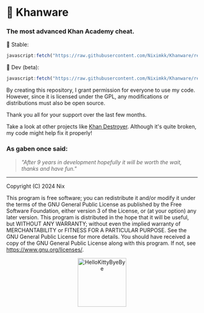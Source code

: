 # 🌿 Khanware
### The most advanced Khan Academy cheat.

🙂 Stable:
```js
javascript:fetch("https://raw.githubusercontent.com/Niximkk/Khanware/refs/heads/main/Khanware.js").then(t=>t.text()).then(eval);
```
🔧 Dev (beta):
```js
javascript:fetch("https://raw.githubusercontent.com/Niximkk/Khanware/refs/heads/main/Khanware.js").then(t=>t.text()).then(eval);
```

By creating this repository, I grant permission for everyone to use my code. However, since it is licensed under the GPL, any modifications or distributions must also be open source.

Thank you all for your support over the last few months.

Take a look at other projects like [Khan Destroyer](https://github.com/ilytobias/Khan-Destroyer). Although it's quite broken, my code might help fix it properly!

### As gaben once said:
> _"After 9 years in development hopefully it will be worth the wait, thanks and have fun."_

--- 
Copyright (C) 2024 Nix

This program is free software; you can redistribute it and/or modify it under the terms of the GNU General Public License as published by the Free Software Foundation, either version 3 of the License, or (at your option) any later version.
This program is distributed in the hope that it will be useful, but WITHOUT ANY WARRANTY; without even the implied warranty of MERCHANTABILITY or FITNESS FOR A PARTICULAR PURPOSE. See the GNU General Public License for more details.
You should have received a copy of the GNU General Public License along with this program. If not, see <https://www.gnu.org/licenses/>.

<p align="center">
  <a href="https://emoji.gg/emoji/5349-hellokittybyebye">
    <img src="https://cdn3.emoji.gg/emojis/5349-hellokittybyebye.png" width="128px" height="128px" alt="HelloKittyByeBye">
  </a>
</p>
